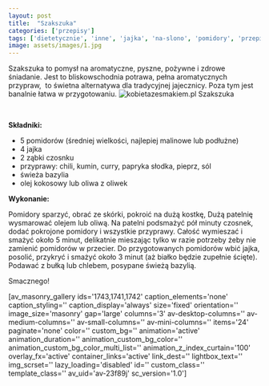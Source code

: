 ```yaml
---
layout: post
title:  "Szakszuka"
categories: ['przepisy']
tags: ['dietetycznie', 'inne', 'jajka', 'na-slono', 'pomidory', 'przepisy', 'szakszuka', 'wege']
image: assets/images/1.jpg
---
```

Szakszuka to pomysł na aromatyczne, pyszne, pożywne i zdrowe śniadanie. Jest to bliskowschodnia potrawa, pełna aromatycznych przypraw,  to świetna alternatywa dla tradycyjnej jajecznicy. Poza tym jest banalnie łatwa w przygotowaniu.
![kobietazesmakiem.pl Szakszuka](https://kobietazesmakiem.pl/wp-content/uploads/2022/08/IMG_20220821_114459-225x300.jpg)



 

**Składniki:**
* 5 pomidorów (średniej wielkości, najlepiej malinowe lub podłużne)
* 4 jajka
* 2 ząbki czosnku
* przyprawy: chili, kumin, curry, papryka słodka, pieprz, sól
* świeża bazylia
* olej kokosowy lub oliwa z oliwek


**Wykonanie:**

Pomidory sparzyć, obrać ze skórki, pokroić na dużą kostkę, Dużą patelnię wysmarować olejem lub oliwą. Na patelni podsmażyć pół minuty czosnek, dodać pokrojone pomidory i wszystkie przyprawy. Całość wymieszać i smażyć około 5 minut, delikatnie mieszając tylko w razie potrzeby żeby nie zamienić pomidorów w przecier. Do przygotowanych pomidorów wbić jajka, posolić, przykryć i smażyć około 3 minut (aż białko będzie zupełnie ścięte). Podawać z bułką lub chlebem, posypane świeżą bazylią.

Smacznego!

[av\_masonry\_gallery ids='1743,1741,1742' caption\_elements='none' caption\_styling='' caption\_display='always' size='fixed' orientation='' image\_size='masonry' gap='large' columns='3' av-desktop-columns='' av-medium-columns='' av-small-columns='' av-mini-columns='' items='24' paginate='none' color='' custom\_bg='' animation='active' animation\_duration='' animation\_custom\_bg\_color='' animation\_custom\_bg\_color\_multi\_list='' animation\_z\_index\_curtain='100' overlay\_fx='active' container\_links='active' link\_dest='' lightbox\_text='' img\_scrset='' lazy\_loading='disabled' id='' custom\_class='' template\_class='' av\_uid='av-23f89j' sc\_version='1.0']
    